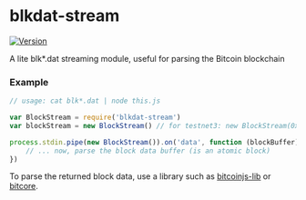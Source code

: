 # blkdat-stream

[![Version](http://img.shields.io/npm/v/blkdat-stream.svg)](https://www.npmjs.org/package/blkdat-stream)

A lite blk\*.dat streaming module, useful for parsing the Bitcoin blockchain


### Example

``` javascript
// usage: cat blk*.dat | node this.js

var BlockStream = require('blkdat-stream')
var blockStream = new BlockStream() // for testnet3: new BlockStream(0x0709110b)

process.stdin.pipe(new BlockStream()).on('data', function (blockBuffer) {
	// ... now, parse the block data buffer (is an atomic block)
})
```

To parse the returned block data, use a library such as [bitcoinjs-lib](https://github.com/bitcoinjs/bitcoinjs-lib) or [bitcore](https://github.com/bitpay/bitcore).
